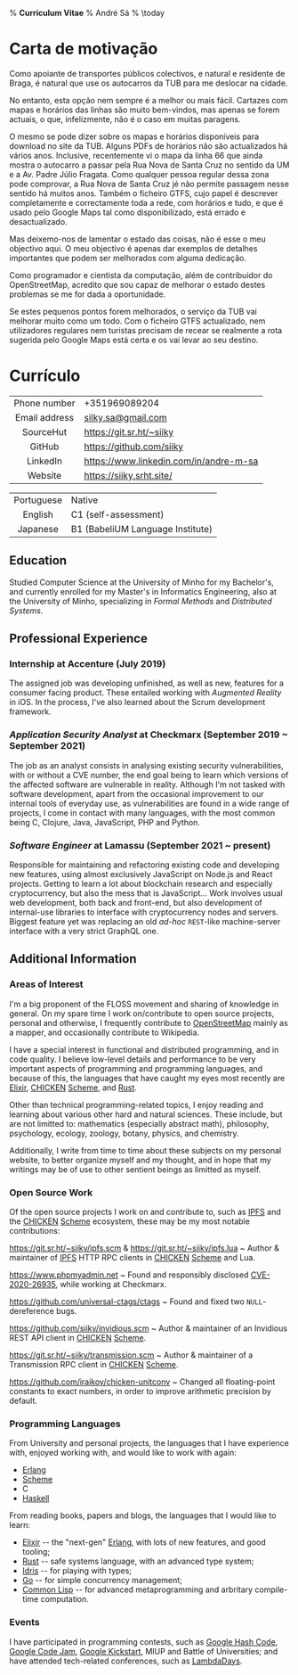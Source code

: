 % **Curriculum Vitae**
% André Sá
% \today

# Carta de motivação

Como apoiante de transportes públicos colectivos, e natural e residente de Braga, é natural que use os autocarros da TUB para me deslocar na cidade.

No entanto, esta opção nem sempre é a melhor ou mais fácil. Cartazes com mapas e horários das linhas são muito bem-vindos, mas apenas se forem actuais, o que, infelizmente, não é o caso em muitas paragens.

O mesmo se pode dizer sobre os mapas e horários disponíveis para download no site da TUB. Alguns PDFs de horários não são actualizados há vários anos. Inclusive, recentemente vi o mapa da linha 66 que ainda mostra o autocarro a passar pela Rua Nova de Santa Cruz no sentido da UM e a Av. Padre Júlio Fragata. Como qualquer pessoa regular dessa zona pode comprovar, a Rua Nova de Santa Cruz jé não permite passagem nesse sentido há muitos anos. Também o ficheiro GTFS, cujo papel é descrever completamente e correctamente toda a rede, com horários e tudo, e que é usado pelo Google Maps tal como disponibilizado, está errado e desactualizado.

Mas deixemo-nos de lamentar o estado das coisas, não é esse o meu objectivo aqui. O meu objectivo é apenas dar exemplos de detalhes importantes que podem ser melhorados com alguma dedicação.

Como programador e cientista da computação, além de contribuidor do OpenStreetMap, acredito que sou capaz de melhorar o estado destes problemas se me for dada a oportunidade.

Se estes pequenos pontos forem melhorados, o serviço da TUB vai melhorar muito como um todo. Com o ficheiro GTFS actualizado, nem utilizadores regulares nem turistas precisam de recear se realmente a rota sugerida pelo Google Maps está certa e os vai levar ao seu destino.

# Currículo

|               |                                                 |
| :-----------: | :---------------------------------------------- |
| Phone number  | +351969089204                                   |
| Email address | [silky.sa@gmail.com](mailto:silky.sa@gmail.com) |
| SourceHut     | <https://git.sr.ht/~siiky>                      |
| GitHub        | <https://github.com/siiky>                      |
| LinkedIn      | <https://www.linkedin.com/in/andre-m-sa>        |
| Website       | <https://siiky.srht.site/>                      |

|            |                                  |
| :--------: | :------------------------------- |
| Portuguese | Native                           |
| English    | C1 (self-assessment)             |
| Japanese   | B1 (BabeliUM Language Institute) |

## Education

Studied Computer Science at the University of Minho for my Bachelor's, and
currently enrolled for my Master's in Informatics Engineering, also at the
University of Minho, specializing in _Formal Methods_ and _Distributed Systems_.

## Professional Experience

### Internship at Accenture (July 2019)

The assigned job was developing unfinished, as well as new, features for a
consumer facing product. These entailed working with _Augmented Reality_ in iOS.
In the process, I've also learned about the Scrum development framework.

### _Application Security Analyst_ at Checkmarx (September 2019 ~ September 2021)

The job as an analyst consists in analysing existing security vulnerabilities,
with or without a CVE number, the end goal being to learn which versions of the
affected software are vulnerable in reality. Although I'm not tasked with
software development, apart from the occasional improvement to our internal
tools of everyday use, as vulnerabilities are found in a wide range of projects,
I come in contact with many languages, with the most common being C, Clojure,
Java, JavaScript, PHP and Python.

### _Software Engineer_ at Lamassu (September 2021 ~ present)

Responsible for maintaining and refactoring existing code and developing new
features, using almost exclusively JavaScript on Node.js and React projects.
Getting to learn a lot about blockchain research and especially cryptocurrency,
but also the mess that is JavaScript... Work involves usual web development,
both back and front-end, but also development of internal-use libraries to
interface with cryptocurrency nodes and servers. Biggest feature yet was
replacing an old _ad-hoc_ `REST`-like machine-server interface with a very
strict GraphQL one.

## Additional Information

### Areas of Interest

I'm a big proponent of the FLOSS movement and sharing of knowledge in general.
On my spare time I work on/contribute to open source projects, personal and
otherwise, I frequently contribute to [OpenStreetMap] mainly as a mapper, and
occasionally contribute to Wikipedia.

I have a special interest in functional and distributed programming, and in
code quality. I believe low-level details and performance to be very important
aspects of programming and programming languages, and because of this, the
languages that have caught my eyes most recently are [Elixir], [CHICKEN]
[Scheme], and [Rust].

Other than technical programming-related topics, I enjoy reading and learning
about various other hard and natural sciences. These include, but are not
limitted to: mathematics (especially abstract math), philosophy, psychology,
ecology, zoology, botany, physics, and chemistry.

Additionally, I write from time to time about these subjects on my personal
website, to better organize myself and my thought, and in hope that my writings
may be of use to other sentient beings as limitted as myself.

### Open Source Work

Of the open source projects I work on and contribute to, such as [IPFS] and the
[CHICKEN] [Scheme] ecosystem, these may be my most notable contributions:

<https://git.sr.ht/~siiky/ipfs.scm> & <https://git.sr.ht/~siiky/ipfs.lua>
 ~ Author & maintainer of [IPFS] HTTP RPC clients in [CHICKEN] [Scheme] and Lua.

<https://www.phpmyadmin.net>
 ~ Found and responsibly disclosed [CVE-2020-26935], while working at Checkmarx.

<https://github.com/universal-ctags/ctags>
 ~ Found and fixed two `NULL`-dereference bugs.

<https://github.com/siiky/invidious.scm>
 ~ Author & maintainer of an Invidious REST API client in [CHICKEN] [Scheme].

<https://git.sr.ht/~siiky/transmission.scm>
 ~ Author & maintainer of a Transmission RPC client in [CHICKEN] [Scheme].

<https://github.com/iraikov/chicken-unitconv>
 ~ Changed all floating-point constants to exact numbers, in order to improve
   arithmetic precision by default.

### Programming Languages

From University and personal projects, the languages that I have experience
with, enjoyed working with, and would like to work with again:

 * [Erlang]
 * [Scheme]
 * C
 * [Haskell]

From reading books, papers and blogs, the languages that I would like to learn:

 * [Elixir] -- the "next-gen" [Erlang], with lots of new features, and good
   tooling;
 * [Rust] -- safe systems language, with an advanced type system;
 * [Idris] -- for playing with types;
 * [Go] -- for simple concurrency management;
 * [Common Lisp] -- for advanced metaprogramming and arbritary compile-time
   computation.

### Events

I have participated in programming contests, such as [Google Hash Code],
[Google Code Jam], [Google Kickstart], MIUP and Battle of Universities; and
have attended tech-related conferences, such as [LambdaDays].

[CHICKEN]: https://call-cc.org
[CVE-2020-26935]: https://cve.mitre.org/cgi-bin/cvename.cgi?name=CVE-2020-26935
[Common Lisp]: https://common-lisp.net
[Elixir]: https://elixir-lang.org
[Erlang]: https://www.erlang.org
[Go]: https://go.dev
[Google Code Jam]: https://codingcompetitions.withgoogle.com/codejam
[Google Hash Code]: https://codingcompetitions.withgoogle.com/hashcode
[Google Kickstart]: https://codingcompetitions.withgoogle.com/kickstart
[Haskell]: https://www.haskell.org
[IPFS]: https://ipfs.tech
[Idris]: https://www.idris-lang.org
[LambdaDays]: https://www.lambdadays.org
[OpenStreetMap]: https://www.openstreetmap.org
[Rust]: https://www.rust-lang.org
[Scheme]: https://www.scheme.org
